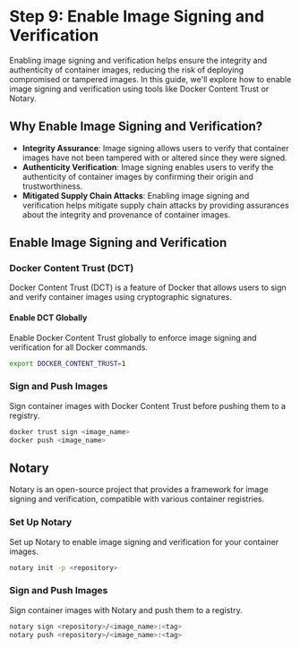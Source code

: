 # Step 9: Enable Image Signing and Verification

Enabling image signing and verification helps ensure the integrity and authenticity of container images, reducing the risk of deploying compromised or tampered images. In this guide, we'll explore how to enable image signing and verification using tools like Docker Content Trust or Notary.

## Why Enable Image Signing and Verification?

- **Integrity Assurance**: Image signing allows users to verify that container images have not been tampered with or altered since they were signed.
- **Authenticity Verification**: Image signing enables users to verify the authenticity of container images by confirming their origin and trustworthiness.
- **Mitigated Supply Chain Attacks**: Enabling image signing and verification helps mitigate supply chain attacks by providing assurances about the integrity and provenance of container images.

## Enable Image Signing and Verification

### Docker Content Trust (DCT)

Docker Content Trust (DCT) is a feature of Docker that allows users to sign and verify container images using cryptographic signatures.

#### Enable DCT Globally

Enable Docker Content Trust globally to enforce image signing and verification for all Docker commands.

```bash
export DOCKER_CONTENT_TRUST=1
```

### Sign and Push Images
Sign container images with Docker Content Trust before pushing them to a registry.
```bash
docker trust sign <image_name>
docker push <image_name>
```

## Notary
Notary is an open-source project that provides a framework for image signing and verification, compatible with various container registries.

### Set Up Notary
Set up Notary to enable image signing and verification for your container images.
```bash
notary init -p <repository>
```

### Sign and Push Images
Sign container images with Notary and push them to a registry.
```bash
notary sign <repository>/<image_name>:<tag>
notary push <repository>/<image_name>:<tag>
```






